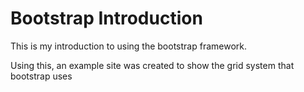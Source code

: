 # Bootstrap Introduction
This is my introduction to using the bootstrap framework.

Using this, an example site was created to show the grid system that bootstrap uses
